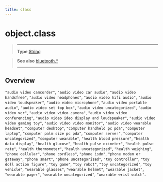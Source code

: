 ```yaml
---
title: class
---
```

# object.class

> --------------------- ------------------------------------------------------------------------------------------
> __Type__              [String](https://docs.coronalabs.com/api/type/String.html)


> __See also__          [bluetooth.*](/plugin/bluetooth/)
> --------------------- ------------------------------------------------------------------------------------------

## Overview

`"audio video camcorder"`, `"audio video car audio"`, `"audio video handsfree"`, `"audio video headphones"`, `"audio video hifi audio"`, `"audio video loudspeaker"`, `"audio video microphone"`, `"audio video portable audio"`, `"audio video set top box"`, `"audio video uncategorized"`, `"audio video vcr"`, `"audio video video camera"`, `"audio video video conferencing"`, `"audio video ideo display and loudspeaker"`, `"audio video video gaming toy"`, `"audio video video monitor"`, `"audio video wearable headset"`, `"computer desktop"`, `"computer handheld pc pda"`, `"computer laptop"`, `"computer palm size pc pda"`, `"computer server"`, `"computer uncategorized"`, `"computer wearable"`, `"health blood pressure"`, `"health data display"`, `"health glucose"`, `"health pulse oximeter"`, `"health pulse rate"`, `"health thermometer"`, `"health uncategorized"`, `"health weighing"`, `"phone cellular"`, `"phone cordless"`, `"phone isdn"`, `"phone modem or gateway"`, `"phone smart"`, `"phone uncategorized"`, `"toy controller"`, `"toy doll action figure"`, `"toy game"`, `"toy robot"`, `"toy uncategorized"`, `"toy vehicle"`, `"wearable glasses"`, `"wearable helmet"`, `"wearable jacket"`, `"wearable pager"`, `"wearable uncategorized"`, `"wearable wrist watch"`.